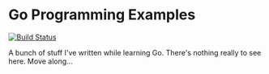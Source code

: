 # Go Programming Examples

[![Build Status](https://travis-ci.org/jdantonio/examples-go.svg?branch=master)](https://travis-ci.org/jdantonio/examples-go)

A bunch of stuff I've written while learning Go. There's nothing really to see here. Move along...
